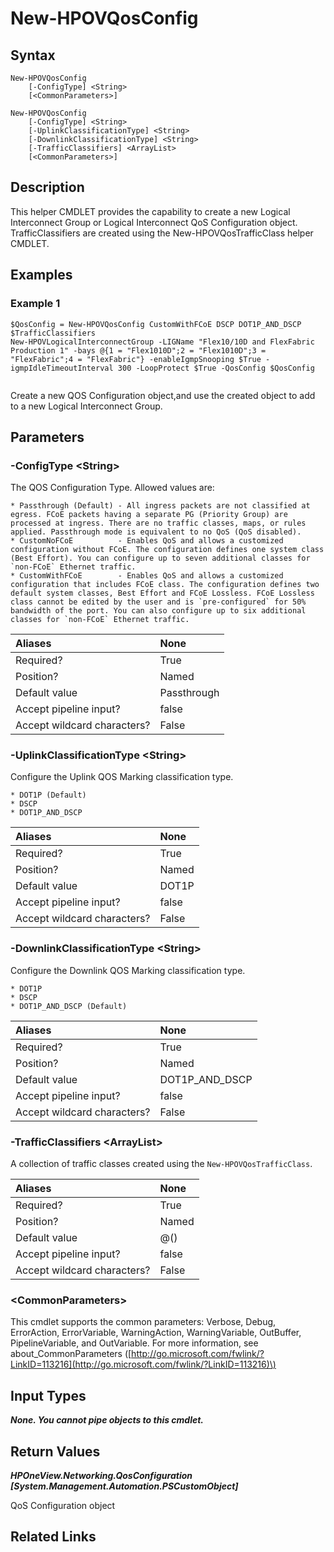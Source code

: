 ﻿---
description: Create QoS Configuration Object
---

# New-HPOVQosConfig

## Syntax

```text
New-HPOVQosConfig
    [-ConfigType] <String>
    [<CommonParameters>]
```

```text
New-HPOVQosConfig
    [-ConfigType] <String>
    [-UplinkClassificationType] <String>
    [-DownlinkClassificationType] <String>
    [-TrafficClassifiers] <ArrayList>
    [<CommonParameters>]
```

## Description

This helper CMDLET provides the capability to create a new Logical Interconnect Group or Logical Interconnect QoS Configuration object.  TrafficClassifiers are created using the New-HPOVQosTrafficClass helper CMDLET.

## Examples

###  Example 1 

```text
$QosConfig = New-HPOVQosConfig CustomWithFCoE DSCP DOT1P_AND_DSCP $TrafficClassifiers
New-HPOVLogicalInterconnectGroup -LIGName "Flex10/10D and FlexFabric Production 1" -bays @{1 = "Flex1010D";2 = "Flex1010D";3 = "FlexFabric";4 = "FlexFabric"} -enableIgmpSnooping $True -igmpIdleTimeoutInterval 300 -LoopProtect $True -QosConfig $QosConfig


```

Create a new QOS Configuration object,and use the created object to add to a new Logical Interconnect Group.

## Parameters

### -ConfigType &lt;String&gt;

The QOS Configuration Type.  Allowed values are:

	* Passthrough (Default) - All ingress packets are not classified at egress. FCoE packets having a separate PG (Priority Group) are processed at ingress. There are no traffic classes, maps, or rules applied. Passthrough mode is equivalent to no QoS (QoS disabled).
	* CustomNoFCoE          - Enables QoS and allows a customized configuration without FCoE. The configuration defines one system class (Best Effort). You can configure up to seven additional classes for `non-FCoE` Ethernet traffic.
	* CustomWithFCoE        - Enables QoS and allows a customized configuration that includes FCoE class. The configuration defines two default system classes, Best Effort and FCoE Lossless. FCoE Lossless class cannot be edited by the user and is `pre-configured` for 50% bandwidth of the port. You can also configure up to six additional classes for `non-FCoE` Ethernet traffic.

| Aliases | None |
| :--- | :--- |
| Required? | True |
| Position? | Named |
| Default value | Passthrough |
| Accept pipeline input? | false |
| Accept wildcard characters? | False |

### -UplinkClassificationType &lt;String&gt;

Configure the Uplink QOS Marking classification type.

	* DOT1P (Default)
	* DSCP
	* DOT1P_AND_DSCP

| Aliases | None |
| :--- | :--- |
| Required? | True |
| Position? | Named |
| Default value | DOT1P |
| Accept pipeline input? | false |
| Accept wildcard characters? | False |

### -DownlinkClassificationType &lt;String&gt;

Configure the Downlink QOS Marking classification type.

	* DOT1P
	* DSCP
	* DOT1P_AND_DSCP (Default)

| Aliases | None |
| :--- | :--- |
| Required? | True |
| Position? | Named |
| Default value | DOT1P_AND_DSCP |
| Accept pipeline input? | false |
| Accept wildcard characters? | False |

### -TrafficClassifiers &lt;ArrayList&gt;

A collection of traffic classes created using the `New-HPOVQosTrafficClass`.

| Aliases | None |
| :--- | :--- |
| Required? | True |
| Position? | Named |
| Default value | @() |
| Accept pipeline input? | false |
| Accept wildcard characters? | False |

### &lt;CommonParameters&gt;

This cmdlet supports the common parameters: Verbose, Debug, ErrorAction, ErrorVariable, WarningAction, WarningVariable, OutBuffer, PipelineVariable, and OutVariable. For more information, see about\_CommonParameters \([http://go.microsoft.com/fwlink/?LinkID=113216](http://go.microsoft.com/fwlink/?LinkID=113216)\)

## Input Types

_**None.  You cannot pipe objects to this cmdlet.**_

## Return Values

_**HPOneView.Networking.QosConfiguration [System.Management.Automation.PSCustomObject]**_

QoS Configuration object

## Related Links

